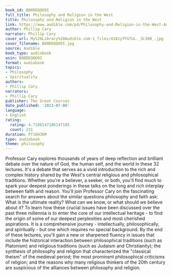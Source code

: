 ```yaml
---
book_id: B00DEQQO9I
full_title: Philosophy and Religion in the West
title: Philosophy and Religion in the West
link: https://www.audible.com/pd/Philosophy-and-Religion-in-the-West-Audiobook/B00DEQQO9I
author: Phillip Cary
narrator: Phillip Cary
cover_url: My%20Library%20Audible.com-1_files/4181yTFGfUL._SL500_.jpg
cover_filename: B00DEQQO9I.jpg
source: Audible
book_type: audiobook
asin: B00DEQQO9I
format: audiobook
topics:
- Philosophy
- Spirituality
authors:
- Phillip Cary
narrators:
- Phillip Cary
publisher: The Great Courses
date_published: '2013-07-08'
language:
- English
rating:
  rating: 4.7186147186147185
  count: 231
duration: PT16H36M
type: audiobook
theme: philosophy
---
```

Professor Cary explores thousands of years of deep reflection and brilliant debate over the nature of God, the human self, and the world in these 32 lectures. It's a debate that serves as a vivid introduction to the rich and complex history shared by the West's central religious and philosophical traditions.
Whether you're a believer, a seeker, or both, you'll find much to spark your deepest ponderings in these talks on the long and rich interplay between faith and reason. You'll join Professor Cary on the fascinating search for answers about the similar questions philosophy and faith ask: What is the ultimate reality? What can we know, or what should we believe about it? To learn how these crucial issues have been discussed over the past three millennia is to enter the core of our intellectual heritage - to find the origin of some of our deepest perplexities and most cherished aspirations. It is a comprehensive journey - intellectually, philosophically, and spiritually - but one which requires no special background. By the end of these lectures, you'll gain a new or sharpened fluency in issues that include the historical interaction between philosophical traditions (such as Platonism) and religious traditions (such as Judaism and Christianity); the synthesis of philosophy and religion that characterized the "classical theism" of the medieval period; the most prominent philosophical criticisms of religion; and the reasons why many religious thinkers of the 20th century are suspicious of the alliances between philosophy and religion.
